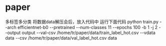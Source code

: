 # paper
多标签多分类
将数据data解压会后，放入代码中
运行下面代码
python train.py --arch efficientnet-b0  --pretrained --num-classes 11 --epochs 100 -b 1 -j 2 --output output --val-csv /home/tr/paper/data/train_label_hot.csv --vdata data --csv /home/tr/paper/data/val_label_hot.csv  data
